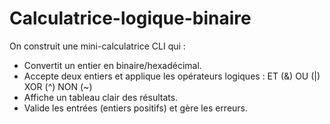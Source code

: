 # Calculatrice-logique-binaire
On construit une mini-calculatrice CLI qui :
 - Convertit un entier en binaire/hexadécimal.
 - Accepte deux entiers et applique les opérateurs logiques :
      ET (&)
      OU (|)
      XOR (^)
      NON (~)
 - Affiche un tableau clair des résultats.
 - Valide les entrées (entiers positifs) et gère les erreurs.

